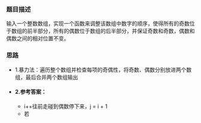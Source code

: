 ### 题目描述
输入一个整数数组，实现一个函数来调整该数组中数字的顺序，使得所有的奇数位于数组的前半部分，所有的偶数位于数组的后半部分，并保证奇数和奇数，偶数和偶数之间的相对位置不变。

### 思路

- 1.暴力法：遍历整个数组并检查每项的奇偶性，将奇数、偶数分别放进两个数组，最后合并两个数组输出

- #### 2.参考答案：
  - i++往前走碰到偶数停下来，j = i + 1
  - 若